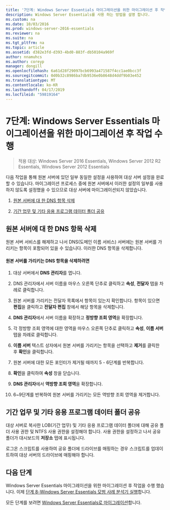 ```yaml
---
title: '7단계: Windows Server Essentials 마이그레이션을 위한 마이그레이션 후 작업 수행'
description: Windows Server Essentials를 사용 하는 방법을 설명 합니다.
ms.custom: na
ms.date: 10/03/2016
ms.prod: windows-server-2016-essentials
ms.reviewer: na
ms.suite: na
ms.tgt_pltfrm: na
ms.topic: article
ms.assetid: d382e3fd-d393-4bd0-883f-db50104a969f
author: nnamuhcs
ms.author: coreyp
manager: dongill
ms.openlocfilehash: 6a61d28f29097bcb6993a471587f4cc1ae0bcc3f
ms.sourcegitcommit: 0d0b32c8986ba7db9536e0b8648d4ddf9b03e452
ms.translationtype: MT
ms.contentlocale: ko-KR
ms.lasthandoff: 04/17/2019
ms.locfileid: "59819164"
---
```

# <a name="step-7-perform-post-migration-tasks-for-the-windows-server-essentials-migration"></a>7단계: Windows Server Essentials 마이그레이션을 위한 마이그레이션 후 작업 수행

>적용 대상: Windows Server 2016 Essentials, Windows Server 2012 R2 Essentials, Windows Server 2012 Essentials

다음 작업을 통해 원본 서버에 있던 일부 동일한 설정을 사용하여 대상 서버 설정을 완료할 수 있습니다. 마이그레이션 프로세스 중에 원본 서버에서 이러한 설정의 일부를 사용하지 않도록 설정했을 수 있으므로 대상 서버에 마이그레이션되지 않았습니다.  
  
1.  [원본 서버에 대 한 DNS 항목 삭제](Step-7--Perform-post-migration-tasks-for-the-Windows-Server-Essentials-migration.md#BKMK_DeleteDNSEntries)  
  
2.  [기간 업무 및 기타 응용 프로그램 데이터 폴더 공유](Step-7--Perform-post-migration-tasks-for-the-Windows-Server-Essentials-migration.md#BKMK_ShareLineOfBusinessAndOtherApplications)  
  
##  <a name="BKMK_DeleteDNSEntries"></a> 원본 서버에 대 한 DNS 항목 삭제  
 원본 서버 서비스를 해제하고 나서 DNS(도메인 이름 서비스) 서버에는 원본 서버를 가리키는 항목이 포함되어 있을 수 있습니다. 이러한 DNS 항목을 삭제합니다.  
  
#### <a name="to-delete-dns-entries-that-point-to-the-source-server"></a>원본 서버를 가리키는 DNS 항목을 삭제하려면  
  
1.  대상 서버에서 **DNS 관리자**를 엽니다.  
  
2.  DNS 관리자에서 서버 이름을 마우스 오른쪽 단추로 클릭하고 **속성**, **전달자** 탭을 차례로 클릭합니다.  
  
3.  원본 서버를 가리키는 전달자 목록에서 항목이 있는지 확인합니다. 항목이 있으면 **편집**을 클릭하고 **전달자 편집** 창에서 해당 항목을 삭제합니다.  
  
4.  **DNS 관리자**에서 서버 이름을 확장하고 **정방향 조회 영역**을 확장합니다.  
  
5.  각 정방향 조회 영역에 대한 영역을 마우스 오른쪽 단추로 클릭하고 **속성**, **이름 서버** 탭을 차례로 클릭합니다.  
  
6.  **이름 서버** 텍스트 상자에서 원본 서버를 가리키는 항목을 선택하고 **제거**를 클릭한 후 **확인**을 클릭합니다.  
  
7.  원본 서버에 대한 모든 포인터가 제거될 때까지 5 - 6단계를 반복합니다.  
  
8.  **확인**을 클릭하여 **속성** 창을 닫습니다.  
  
9. **DNS 관리자**에서 **역방향 조회 영역**을 확장합니다.  
  
10. 6~9단계를 반복하여 원본 서버를 가리키는 모든 역방향 조회 영역을 제거합니다.  
  
##  <a name="BKMK_ShareLineOfBusinessAndOtherApplications"></a> 기간 업무 및 기타 응용 프로그램 데이터 폴더 공유  
 대상 서버로 복사한 LOB(기간 업무) 및 기타 응용 프로그램 데이터 폴더에 대해 공유 폴더 사용 권한 및 NTFS 사용 권한을 설정해야 합니다. 사용 권한을 설정하고 나서 공유 폴더가 대시보드의 **저장소** 탭에 표시됩니다.  
  
 로그온 스크립트를 사용하여 공유 폴더에 드라이브를 매핑하는 경우 스크립트를 업데이트하여 대상 서버의 드라이브에 매핑해야 합니다.  
  
## <a name="next-steps"></a>다음 단계  
 Windows Server Essentials 마이그레이션을 위한 마이그레이션 후 작업을 수행 했습니다. 이제 [단계 8-Windows Server Essentials 모범 사례 분석기 실행](Step-8--Run-the-Windows-Server-Essentials-Best-Practices-Analyzer.md)합니다.  
  

모든 단계를 보려면 [Windows Server Essentials로 마이그레이션](Migrate-from-Previous-Versions-to-Windows-Server-Essentials-or-Windows-Server-Essentials-Experience.md)합니다.


